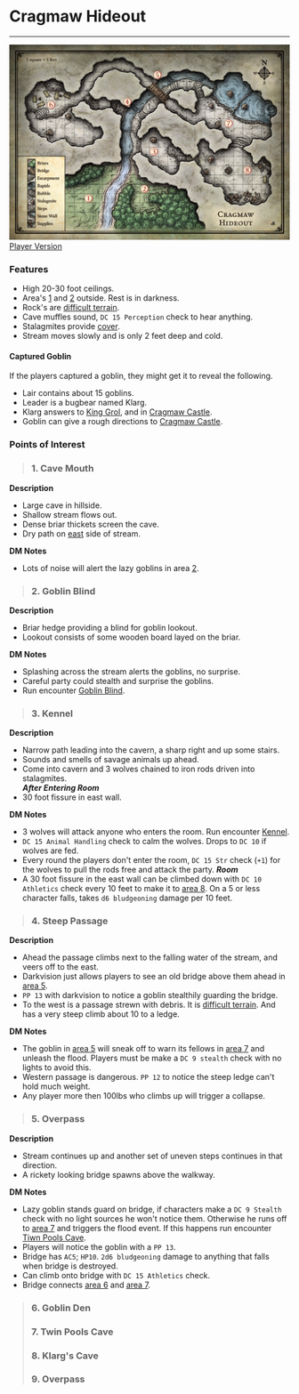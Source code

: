 # Cragmaw Hideout
---

![DM Map](./images/cragmaw-hideout.jpeg)
[Player Version](./images/cragmaw-hideout-player.jpeg)

### Features
- High 20-30 foot ceilings.
- Area's [1](#1-cave-mouth) and [2](#2-goblin-blind) outside. Rest is in darkness.
- Rock's are [difficult terrain](https://5e.tools/quickreference.html#bookref-quick,3,difficult%20terrain).
- Cave muffles sound, `DC 15 Perception` check to hear anything.
- Stalagmites provide [cover](https://5e.tools/quickreference.html#bookref-quick,3,cover).
- Stream moves slowly and is only 2 feet deep and cold.

#### Captured Goblin
If the players captured a goblin, they might get it to reveal the following.
 - Lair contains about 15 goblins.
 - Leader is a bugbear named Klarg.
 - Klarg answers to [King Grol](../npcs/king-grol.md), and in [Cragmaw Castle](./cragmaw-castle.md).
 - Goblin can give a rough directions to [Cragmaw Castle](./cragmaw-castle.md).

### Points of Interest
>### 1. Cave Mouth
**Description**
 - Large cave in hillside.
 - Shallow stream flows out.
 - Dense briar thickets screen the cave.
 - Dry path on [east](#2-goblin-blind) side of stream.

**DM Notes**  
 - Lots of noise will alert the lazy goblins in area [2](#2-goblin-blind).

>### 2. Goblin Blind
**Description**
 - Briar hedge providing a blind for goblin lookout.
 - Lookout consists of some wooden board layed on the briar.

**DM Notes**
 - Splashing across the stream alerts the goblins, no surprise.
 - Careful party could stealth and surprise the goblins.
 - Run encounter [Goblin Blind](../encounters/crawmaw-hideout-2-goblin-blind.md).

>### 3. Kennel
**Description**
 - Narrow path leading into the cavern, a sharp right and up some stairs.
 - Sounds and smells of savage animals up ahead.
 - Come into cavern and 3 wolves chained to iron rods driven into stalagmites.  
 _**After Entering Room**_
 - 30 foot fissure in east wall.

 **DM Notes**  
 - 3 wolves will attack anyone who enters the room. Run encounter [Kennel](../encounters/crawmaw-hideout-3-kennel.md).
 - `DC 15 Animal Handling` check to calm the wolves. Drops to `DC 10` if wolves are fed.
 - Every round the players don't enter the room, `DC 15 Str` check (`+1`) for the wolves to pull the rods free and attack the party.
 _**Room**_  
 - A 30 foot fissure in the east wall can be climbed down with `DC 10 Athletics` check every 10 feet to make it to [area 8](#8-klargs-cave). On a 5 or less character falls, takes `d6 bludgeoning` damage per 10 feet.
 
>### 4. Steep Passage
**Description**
- Ahead the passage climbs next to the falling water of the stream, and veers off to the east.
- Darkvision just allows players to see an old bridge above them ahead in [area 5](#5-overpass).
- `PP 13` with darkvision to notice a goblin stealthily  guarding the bridge.
- To the west is a passage strewn with debris. It is [difficult terrain](https://5e.tools/quickreference.html#bookref-quick,3,difficult%20terrain). And has a very steep climb about 10 to a ledge.

**DM Notes**
- The goblin in [area 5](#5-overpass) will sneak off to warn its fellows in [area 7](#7-twin-pools-cave) and unleash the flood. Players must be make a `DC 9 stealth` check with no lights to avoid this.
- Western passage is dangerous. `PP 12` to notice the steep ledge can't hold much weight.
- Any player more then 100lbs who climbs up will trigger a collapse.

>### 5. Overpass
**Description**
- Stream continues up and another set of uneven steps continues in that direction.
- A rickety looking bridge spawns above the walkway.

**DM Notes**
- Lazy goblin stands guard on bridge, if characters make a `DC 9 Stealth` check with no light sources he won't notice them. Otherwise he runs off to [area 7](#7-twin-pools-cave) and triggers the flood event. If this happens run encounter [Tiwn Pools Cave](../encounters/crawmaw-hideout-7-twin-pools-cave.md#dm-notes).
- Players will notice the goblin with a `PP 13`.
- Bridge has `AC5`; `HP10`. `2d6 bludgeoning` damage to anything that falls when bridge is destroyed.
- Can climb onto bridge with `DC 15 Athletics` check.
- Bridge connects [area 6](#6-goblin-den) and [area 7](#7-twin-pools-cave).

>### 6. Goblin Den
>### 7. Twin Pools Cave
>### 8. Klarg's Cave
>### 9. Overpass